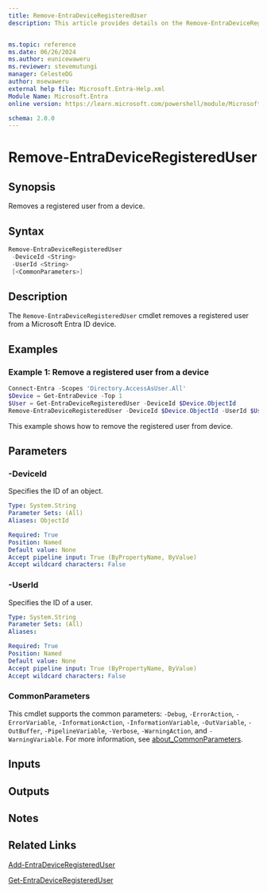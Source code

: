 ```yaml
---
title: Remove-EntraDeviceRegisteredUser
description: This article provides details on the Remove-EntraDeviceRegisteredUser command.


ms.topic: reference
ms.date: 06/26/2024
ms.author: eunicewaweru
ms.reviewer: stevemutungi
manager: CelesteDG
author: msewaweru
external help file: Microsoft.Entra-Help.xml
Module Name: Microsoft.Entra
online version: https://learn.microsoft.com/powershell/module/Microsoft.Entra/Remove-EntraDeviceRegisteredUser

schema: 2.0.0
---
```


# Remove-EntraDeviceRegisteredUser

## Synopsis

Removes a registered user from a device.

## Syntax

```powershell
Remove-EntraDeviceRegisteredUser
 -DeviceId <String>
 -UserId <String>
 [<CommonParameters>]
```

## Description

The `Remove-EntraDeviceRegisteredUser` cmdlet removes a registered user from a Microsoft Entra ID device.

## Examples

### Example 1: Remove a registered user from a device

```Powershell
Connect-Entra -Scopes 'Directory.AccessAsUser.All'
$Device = Get-EntraDevice -Top 1
$User = Get-EntraDeviceRegisteredUser -DeviceId $Device.ObjectId
Remove-EntraDeviceRegisteredUser -DeviceId $Device.ObjectId -UserId $User.ObjectId
```

This example shows how to remove the registered user from device.

## Parameters

### -DeviceId

Specifies the ID of an object.

```yaml
Type: System.String
Parameter Sets: (All)
Aliases: ObjectId

Required: True
Position: Named
Default value: None
Accept pipeline input: True (ByPropertyName, ByValue)
Accept wildcard characters: False
```

### -UserId

Specifies the ID of a user.

```yaml
Type: System.String
Parameter Sets: (All)
Aliases:

Required: True
Position: Named
Default value: None
Accept pipeline input: True (ByPropertyName, ByValue)
Accept wildcard characters: False
```

### CommonParameters

This cmdlet supports the common parameters: `-Debug`, `-ErrorAction`, `-ErrorVariable`, `-InformationAction`, `-InformationVariable`, `-OutVariable`, `-OutBuffer`, `-PipelineVariable`, `-Verbose`, `-WarningAction`, and `-WarningVariable`. For more information, see [about_CommonParameters](https://go.microsoft.com/fwlink/?LinkID=113216).

## Inputs

## Outputs

## Notes

## Related Links

[Add-EntraDeviceRegisteredUser](Add-EntraDeviceRegisteredUser.md)

[Get-EntraDeviceRegisteredUser](Get-EntraDeviceRegisteredUser.md)
